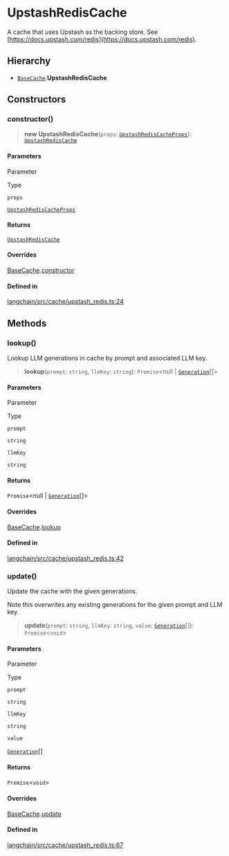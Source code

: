 UpstashRedisCache
=================

A cache that uses Upstash as the backing store. See [https://docs.upstash.com/redis](https://docs.upstash.com/redis).

Hierarchy[​](#hierarchy "Direct link to Hierarchy")
---------------------------------------------------

*   [`BaseCache`](/docs/api/schema/classes/BaseCache).**UpstashRedisCache**

Constructors[​](#constructors "Direct link to Constructors")
------------------------------------------------------------

### constructor()[​](#constructor "Direct link to constructor()")

> **new UpstashRedisCache**(`props`: [`UpstashRedisCacheProps`](/docs/api/cache_upstash_redis/types/UpstashRedisCacheProps)): [`UpstashRedisCache`](/docs/api/cache_upstash_redis/classes/UpstashRedisCache)

#### Parameters[​](#parameters "Direct link to Parameters")

Parameter

Type

`props`

[`UpstashRedisCacheProps`](/docs/api/cache_upstash_redis/types/UpstashRedisCacheProps)

#### Returns[​](#returns "Direct link to Returns")

[`UpstashRedisCache`](/docs/api/cache_upstash_redis/classes/UpstashRedisCache)

#### Overrides[​](#overrides "Direct link to Overrides")

[BaseCache](/docs/api/schema/classes/BaseCache).[constructor](/docs/api/schema/classes/BaseCache#constructor)

#### Defined in[​](#defined-in "Direct link to Defined in")

[langchain/src/cache/upstash\_redis.ts:24](https://github.com/hwchase17/langchainjs/blob/46e1734/langchain/src/cache/upstash_redis.ts#L24)

Methods[​](#methods "Direct link to Methods")
---------------------------------------------

### lookup()[​](#lookup "Direct link to lookup()")

Lookup LLM generations in cache by prompt and associated LLM key.

> **lookup**(`prompt`: `string`, `llmKey`: `string`): `Promise`<null | [`Generation`](/docs/api/schema/interfaces/Generation)\[\]\>

#### Parameters[​](#parameters-1 "Direct link to Parameters")

Parameter

Type

`prompt`

`string`

`llmKey`

`string`

#### Returns[​](#returns-1 "Direct link to Returns")

`Promise`<null | [`Generation`](/docs/api/schema/interfaces/Generation)\[\]\>

#### Overrides[​](#overrides-1 "Direct link to Overrides")

[BaseCache](/docs/api/schema/classes/BaseCache).[lookup](/docs/api/schema/classes/BaseCache#lookup)

#### Defined in[​](#defined-in-1 "Direct link to Defined in")

[langchain/src/cache/upstash\_redis.ts:42](https://github.com/hwchase17/langchainjs/blob/46e1734/langchain/src/cache/upstash_redis.ts#L42)

### update()[​](#update "Direct link to update()")

Update the cache with the given generations.

Note this overwrites any existing generations for the given prompt and LLM key.

> **update**(`prompt`: `string`, `llmKey`: `string`, `value`: [`Generation`](/docs/api/schema/interfaces/Generation)\[\]): `Promise`<`void`\>

#### Parameters[​](#parameters-2 "Direct link to Parameters")

Parameter

Type

`prompt`

`string`

`llmKey`

`string`

`value`

[`Generation`](/docs/api/schema/interfaces/Generation)\[\]

#### Returns[​](#returns-2 "Direct link to Returns")

`Promise`<`void`\>

#### Overrides[​](#overrides-2 "Direct link to Overrides")

[BaseCache](/docs/api/schema/classes/BaseCache).[update](/docs/api/schema/classes/BaseCache#update)

#### Defined in[​](#defined-in-2 "Direct link to Defined in")

[langchain/src/cache/upstash\_redis.ts:67](https://github.com/hwchase17/langchainjs/blob/46e1734/langchain/src/cache/upstash_redis.ts#L67)